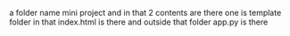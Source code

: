 a folder name mini project and in that 2 contents are there one is template folder in that index.html is there and outside that folder app.py is there
